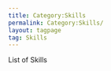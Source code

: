 ```yaml
---
title: Category:Skills
permalink: Category:Skills/
layout: tagpage
tag: Skills
---
```


List of Skills
